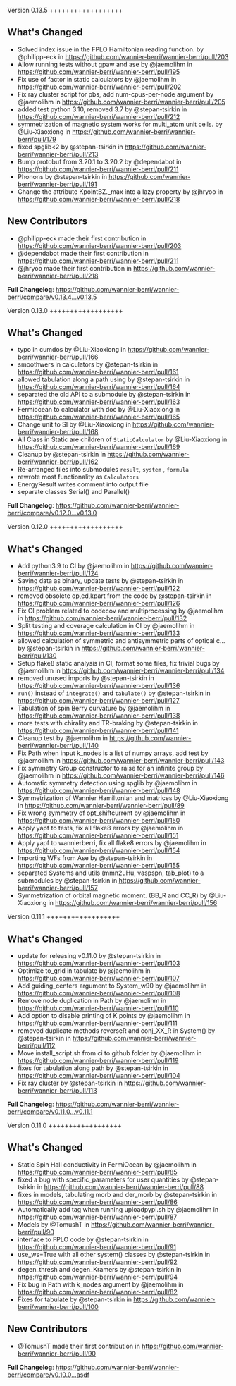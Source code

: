 Version 0.13.5
++++++++++++++++++
## What's Changed
* Solved index issue in the FPLO Hamiltonian reading function. by @philipp-eck in https://github.com/wannier-berri/wannier-berri/pull/203
* Allow running tests without gpaw and ase by @jaemolihm in https://github.com/wannier-berri/wannier-berri/pull/195
* Fix use of factor in static calculators by @jaemolihm in https://github.com/wannier-berri/wannier-berri/pull/202
* Fix ray cluster script for pbs, add num-cpus-per-node argument by @jaemolihm in https://github.com/wannier-berri/wannier-berri/pull/205
* added test python 3.10, removed 3.7 by @stepan-tsirkin in https://github.com/wannier-berri/wannier-berri/pull/212
* symmetrization of magnetic system works for multi_atom unit cells. by @Liu-Xiaoxiong in https://github.com/wannier-berri/wannier-berri/pull/179
* fixed spglib<2 by @stepan-tsirkin in https://github.com/wannier-berri/wannier-berri/pull/213
* Bump protobuf from 3.20.1 to 3.20.2 by @dependabot in https://github.com/wannier-berri/wannier-berri/pull/211
* Phonons by @stepan-tsirkin in https://github.com/wannier-berri/wannier-berri/pull/191
* Change the attribute KpointBZ._max into a lazy property by @jhryoo in https://github.com/wannier-berri/wannier-berri/pull/218

## New Contributors
* @philipp-eck made their first contribution in https://github.com/wannier-berri/wannier-berri/pull/203
* @dependabot made their first contribution in https://github.com/wannier-berri/wannier-berri/pull/211
* @jhryoo made their first contribution in https://github.com/wannier-berri/wannier-berri/pull/218

**Full Changelog**: https://github.com/wannier-berri/wannier-berri/compare/v0.13.4...v0.13.5

Version 0.13.0
++++++++++++++++++

## What's Changed
* typo in cumdos by @Liu-Xiaoxiong in https://github.com/wannier-berri/wannier-berri/pull/166
* smoothwers in calculators by @stepan-tsirkin in https://github.com/wannier-berri/wannier-berri/pull/161
* allowed tabulation along a path using by @stepan-tsirkin in https://github.com/wannier-berri/wannier-berri/pull/164
* separated the old API to a submodule by @stepan-tsirkin in https://github.com/wannier-berri/wannier-berri/pull/163
* Fermiocean to calculator with doc by @Liu-Xiaoxiong in https://github.com/wannier-berri/wannier-berri/pull/165
* Change unit to SI by @Liu-Xiaoxiong in https://github.com/wannier-berri/wannier-berri/pull/168
* All Class in Static are children of `StaticCalculator` by @Liu-Xiaoxiong in https://github.com/wannier-berri/wannier-berri/pull/169
* Cleanup by @stepan-tsirkin in https://github.com/wannier-berri/wannier-berri/pull/162
* Re-arranged files into submodules `result`, `system` , `formula`
* rewrote most functionality as `Calculators`
* EnergyResult writes comment into output file
* separate classes Serial() and Parallel()


**Full Changelog**: https://github.com/wannier-berri/wannier-berri/compare/v0.12.0...v0.13.0


Version 0.12.0
++++++++++++++++++


## What's Changed
* Add python3.9 to CI by @jaemolihm in https://github.com/wannier-berri/wannier-berri/pull/124
* Saving data as binary, update tests by @stepan-tsirkin in https://github.com/wannier-berri/wannier-berri/pull/122
* removed obsolete op,ed,kpart from the code by @stepan-tsirkin in https://github.com/wannier-berri/wannier-berri/pull/126
* Fix CI problem related to codecov and multiprocessing by @jaemolihm in https://github.com/wannier-berri/wannier-berri/pull/132
* Split testing and coverage calculation in CI by @jaemolihm in https://github.com/wannier-berri/wannier-berri/pull/133
* allowed calculation of symmetric and antisymmetric parts of optical c… by @stepan-tsirkin in https://github.com/wannier-berri/wannier-berri/pull/130
* Setup flake8 static analysis in CI, format some files, fix trivial bugs by @jaemolihm in https://github.com/wannier-berri/wannier-berri/pull/134
* removed unused imports by @stepan-tsirkin in https://github.com/wannier-berri/wannier-berri/pull/136
* `run()`  instead of `integrate()` and `tabulate()` by @stepan-tsirkin in https://github.com/wannier-berri/wannier-berri/pull/127
* Tabulation of spin Berry curvature by @jaemolihm in https://github.com/wannier-berri/wannier-berri/pull/138
* more tests with chirality and TR-braking by @stepan-tsirkin in https://github.com/wannier-berri/wannier-berri/pull/141
* Cleanup test by @jaemolihm in https://github.com/wannier-berri/wannier-berri/pull/140
* Fix Path when input k_nodes is a list of numpy arrays, add test by @jaemolihm in https://github.com/wannier-berri/wannier-berri/pull/143
* Fix symmetry Group constructor to raise for an infinite group by @jaemolihm in https://github.com/wannier-berri/wannier-berri/pull/146
* Automatic symmetry detection using spglib by @jaemolihm in https://github.com/wannier-berri/wannier-berri/pull/148
* Symmetrization of Wannier Hamiltonian and matrices by @Liu-Xiaoxiong in https://github.com/wannier-berri/wannier-berri/pull/89
* Fix wrong symmetry of opt_shiftcurrent by @jaemolihm in https://github.com/wannier-berri/wannier-berri/pull/150
* Apply yapf to tests, fix all flake8 errors by @jaemolihm in https://github.com/wannier-berri/wannier-berri/pull/151
* Apply yapf to wannierberri, fix all flake8 errors by @jaemolihm in https://github.com/wannier-berri/wannier-berri/pull/154
* Importing WFs from Ase by @stepan-tsirkin in https://github.com/wannier-berri/wannier-berri/pull/155
* separated Systems and utils (mmn2uHu, vaspspn, tab_plot) to a submodules by @stepan-tsirkin in  https://github.com/wannier-berri/wannier-berri/pull/157
* Symmetrization of orbital magnetic moment. (BB_R and CC_R) by @Liu-Xiaoxiong in https://github.com/wannier-berri/wannier-berri/pull/156

Version 0.11.1
++++++++++++++++++


## What's Changed
* update for releasing v0.11.0 by @stepan-tsirkin in https://github.com/wannier-berri/wannier-berri/pull/103
* Optimize to_grid in tabulate by @jaemolihm in https://github.com/wannier-berri/wannier-berri/pull/107
* Add guiding_centers argument to System_w90 by @jaemolihm in https://github.com/wannier-berri/wannier-berri/pull/108
* Remove node duplication in Path by @jaemolihm in https://github.com/wannier-berri/wannier-berri/pull/110
* Add option to disable printing of K points by @jaemolihm in https://github.com/wannier-berri/wannier-berri/pull/111
* removed duplicate methods reverseR and conj_XX_R in System() by @stepan-tsirkin in https://github.com/wannier-berri/wannier-berri/pull/112
* Move install_script.sh from ci to github folder by @jaemolihm in https://github.com/wannier-berri/wannier-berri/pull/119
* fixes for tabulation along path by @stepan-tsirkin in https://github.com/wannier-berri/wannier-berri/pull/104
* Fix ray cluster by @stepan-tsirkin in https://github.com/wannier-berri/wannier-berri/pull/113


**Full Changelog**: https://github.com/wannier-berri/wannier-berri/compare/v0.11.0...v0.11.1


Version 0.11.0
++++++++++++++++++

## What's Changed
* Static Spin Hall conductivity in FermiOcean by @jaemolihm in https://github.com/wannier-berri/wannier-berri/pull/85
* fixed a bug with specific_parameters for user quantities by @stepan-tsirkin in https://github.com/wannier-berri/wannier-berri/pull/88
* fixes in models, tabulating morb and der_morb by @stepan-tsirkin in https://github.com/wannier-berri/wannier-berri/pull/86
* Automatically add tag when running uploadpypi.sh by @jaemolihm in https://github.com/wannier-berri/wannier-berri/pull/87
* Models by @TomushT in https://github.com/wannier-berri/wannier-berri/pull/90
* interface to FPLO code by @stepan-tsirkin in https://github.com/wannier-berri/wannier-berri/pull/91
* use_ws=True with all other system() classes by @stepan-tsirkin in https://github.com/wannier-berri/wannier-berri/pull/92
* degen_thresh and degen_Kramers by @stepan-tsirkin in https://github.com/wannier-berri/wannier-berri/pull/94
* Fix bug in Path with k_nodes argument by @jaemolihm in https://github.com/wannier-berri/wannier-berri/pull/82
* Fixes for tabulate by @stepan-tsirkin in https://github.com/wannier-berri/wannier-berri/pull/100

## New Contributors
* @TomushT made their first contribution in https://github.com/wannier-berri/wannier-berri/pull/90

**Full Changelog**: https://github.com/wannier-berri/wannier-berri/compare/v0.10.0...asdf